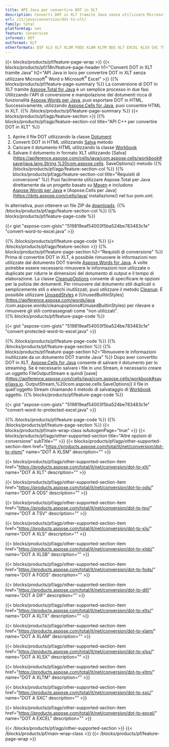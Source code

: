 ```yaml
---
title: API Java per convertire DOT in XLT
description: Converti DOT in XLT tramite Java senza utilizzare Microsoft Word o Microsoft Excel
url: /it/java/conversion/dot-to-xlt/
family: total
platformtag: net
feature: conversion
informat: DOT
outformat: XLT
otherformats: DIF XLS XLT XLSM FODS XLAM XLTM ODS XLT EXCEL XLSX SXC TSV XLSB
---
```

{{< blocks/products/pf/feature-page-wrap >}}
{{< blocks/products/pf/i18n/feature-page-header h1="Converti DOT in XLT tramite Java" h2="API Java in loco per convertire DOT in XLT senza utilizzare Microsoft<sup>&reg;</sup> Word o Microsoft<sup>&reg;</sup> Excel" >}}
{{% blocks/products/pf/feature-page-summary %}}
La conversione di DOT in XLT tramite [Aspose.Total for Java](https://products.aspose.com/total/java/) è un semplice processo in due fasi. Utilizzando l'API di conversione e manipolazione dei dotumenti ricca di funzionalità [Aspose.Words per Java](https://products.aspose.com/words/java/), puoi esportare DOT in HTML. Successivamente, utilizzando [Aspose.Cells for Java](https://products.aspose.com/cells/java/), puoi convertire HTML in XLT.
{{% /blocks/products/pf/feature-page-summary  %}}
{{< blocks/products/pf/agp/feature-section >}}
{{% blocks/products/pf/agp/feature-section-col title="API C++ per convertire DOT in XLT" %}}
1. Aprire il file DOT utilizzando la classe [Dotument](https://apiference.aspose.com/words/java/com.aspose.words/Dotument)
2. Converti DOT in HTML utilizzando [Salva](https://apiference.aspose.com/words/java/com.aspose.words/Dotument#save(java.lang.String,com.aspose.words.SaveOptions) ) metodo
3. Caricare il dotumento HTML utilizzando la classe [Workbook](https://apiference.aspose.com/cells/java/com.aspose.cells/Workbook)
4. Salvare il dotumento in formato XLT utilizzando [Salva](https://apiference.aspose.com/cells/java/com.aspose.cells/workbook#save(java.lang.String,%20com.aspose.cells. SaveOptions)) metodo
{{% /blocks/products/pf/agp/feature-section-col %}}
{{% blocks/products/pf/agp/feature-section-col title="Requisiti di conversione" %}}
Puoi facilmente utilizzare Aspose.Total per Java direttamente da un progetto basato su [Maven](https://repository.aspose.com/webapp/#/artifacts/browse/tree/General/repo/com/aspose/aspose-total) e includono [Aspose.Words per Java](https://dots.aspose.com/words/java/installation/) e [Aspose.Cells per Java](https://dots.aspose.com/cells/java/ installazione/) nel tuo pom.xml.

In alternativa, puoi ottenere un file ZIP da [downloads](https://downloads.aspose.com/total/java).
{{% /blocks/products/pf/agp/feature-section-col %}}
{{% blocks/products/pf/feature-page-code %}}

{{< gist "aspose-com-gists" "519819eaf54003f5ba524be783483c1e" "convert-word-to-excel.java" >}}

{{% /blocks/products/pf/feature-page-code %}}
{{< /blocks/products/pf/agp/feature-section >}}
{{% blocks/products/pf/feature-page-section  h2="Requisiti di conversione" %}}
Prima di convertire DOT in XLT, è possibile rimuovere le informazioni non utilizzate dal dotumento DOT tramite [Aspose.Words for Java](https://products.aspose.com/words/java/). A volte potrebbe essere necessario rimuovere le informazioni non utilizzate o duplicate per ridurre le dimensioni del dotumento di output e il tempo di elaborazione. La classe [CleanupOptions](https://apiference.aspose.com/words/java/com.aspose.words/CleanupOptions) consente di specificare le opzioni per la pulizia dei dotumenti. Per rimuovere dal dotumento stili duplicati o semplicemente stili o elenchi inutilizzati, puoi utilizzare il metodo [Cleanup](https://apiference.aspose.com/words/java/com.aspose.words/Dotument#cleanup()). È possibile utilizzare [UnusedStyles](https://apiference.aspose.com/words/java/com.aspose.words/cleanupoptions#UnusedStyles) e [UnusedBuiltinStyles](https://apiference.aspose.com/words/java /com.aspose.words/cleanupoptions#UnusedBuiltinStyles) per rilevare e rimuovere gli stili contrassegnati come "non utilizzati".  
{{% blocks/products/pf/feature-page-code %}}

{{< gist "aspose-com-gists" "519819eaf54003f5ba524be783483c1e" "convert-protected-word-to-excel.java" >}}
{{% /blocks/products/pf/feature-page-code  %}}
{{% /blocks/products/pf/feature-page-section %}}
{{% blocks/products/pf/feature-page-section  h2="Rimuovere le informazioni inutilizzate da un dotumento DOT tramite Java" %}}
Dopo aver convertito DOT in XLT, [Aspose.Cells for Java](https://products.aspose.com/cells/java/) consente di salvare il dotumento per lo streaming. Se è necessario salvare i file in uno Stream, è necessario creare un oggetto FileOutputStream e quindi [save](https://apiference.aspose.com/cells/java/com.aspose.cells/workbook#save(java.io. OutputStream,%20com.aspose.cells.SaveOptions)) il file in quell'oggetto Stream chiamando il metodo di salvataggio di [Workbook](https://apiference.aspose.com/cells/java/com.aspose.cells/Workbook) oggetto. 
{{% blocks/products/pf/feature-page-code %}}

{{< gist "aspose-com-gists" "519819eaf54003f5ba524be783483c1e" "convert-word-to-protected-excel.java" >}}
{{% /blocks/products/pf/feature-page-code  %}}
{{% /blocks/products/pf/feature-page-section %}}
{{< blocks/products/pf/main-wrap-class isAutogenPage="true" >}}
{{< blocks/products/pf/agp/other-supported-section title="Altre opzioni di conversione" subTitle="" >}}
{{< blocks/products/pf/agp/other-supported-section-item href="https://products.aspose.com/total/it/net/conversion/dot-to-xlsm/" name="DOT A XLSM" description="" >}}

{{< blocks/products/pf/agp/other-supported-section-item href="https://products.aspose.com/total/it/net/conversion/dot-to-xlt/" name="DOT A XLT" description="" >}}

{{< blocks/products/pf/agp/other-supported-section-item href="https://products.aspose.com/total/it/net/conversion/dot-to-ods/" name="DOT A ODS" description="" >}}

{{< blocks/products/pf/agp/other-supported-section-item href="https://products.aspose.com/total/it/net/conversion/dot-to-tsv/" name="DOT A TSV" description="" >}}

{{< blocks/products/pf/agp/other-supported-section-item href="https://products.aspose.com/total/it/net/conversion/dot-to-xls/" name="DOT A XLS" description="" >}}

{{< blocks/products/pf/agp/other-supported-section-item href="https://products.aspose.com/total/it/net/conversion/dot-to-xlsb/" name="DOT A XLSB" description="" >}}

{{< blocks/products/pf/agp/other-supported-section-item href="https://products.aspose.com/total/it/net/conversion/dot-to-fods/" name="DOT A FODS" description="" >}}

{{< blocks/products/pf/agp/other-supported-section-item href="https://products.aspose.com/total/it/net/conversion/dot-to-dif/" name="DOT A DIF" description="" >}}

{{< blocks/products/pf/agp/other-supported-section-item href="https://products.aspose.com/total/it/net/conversion/dot-to-xltx/" name="DOT A XLTX" description="" >}}

{{< blocks/products/pf/agp/other-supported-section-item href="https://products.aspose.com/total/it/net/conversion/dot-to-xlam/" name="DOT A XLAM" description="" >}}

{{< blocks/products/pf/agp/other-supported-section-item href="https://products.aspose.com/total/it/net/conversion/dot-to-xlsx/" name="DOT A XLSX" description="" >}}

{{< blocks/products/pf/agp/other-supported-section-item href="https://products.aspose.com/total/it/net/conversion/dot-to-xltm/" name="DOT A XLTM" description="" >}}

{{< blocks/products/pf/agp/other-supported-section-item href="https://products.aspose.com/total/it/net/conversion/dot-to-sxc/" name="DOT A SXC" description="" >}}

{{< blocks/products/pf/agp/other-supported-section-item href="https://products.aspose.com/total/it/net/conversion/dot-to-excel/" name="DOT A EXCEL" description="" >}}


{{< /blocks/products/pf/agp/other-supported-section >}}
{{< /blocks/products/pf/main-wrap-class >}}
{{< /blocks/products/pf/feature-page-wrap >}}